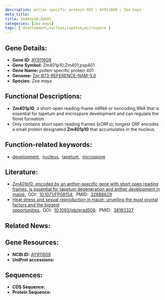 ```yaml
---
description: pollen-specific protein 401 ; AY911609 ; Zea mays
meta_title:
title: Zm401p10;Zm401
categories: [Zea mays]
tags: [ development,nucleus,tapetum,microspore ]
---
```


## Gene Details:
- **Gene ID:**	[AY911609](https://www.maizegdb.org/gene_center/gene/AY911609)
- **Gene Symbol:** Zm401p10;Zm401;psp401
- **Gene Name:** pollen-specific protein 401
- **Genome:** [Zm-B73-REFERENCE-NAM-5.0](https://www.maizegdb.org/genome/assembly/Zm-B73-REFERENCE-NAM-5.0)
- **Species:** *Zea mays*

## Functional Descriptions:
   - **Zm401p10**, a short-open reading-frame mRNA or noncoding RNA that is essential for tapetum and microspore development and can regulate the floret formation.
   - Only contains short open reading frames (sORFs); longest ORF encodes a small protein designated **Zm401p10** that accumulates in the nucleus.

## Function-related keywords:
- [development](/tags/development/),&nbsp;&nbsp;[nucleus](/tags/nucleus/),&nbsp;&nbsp;[tapetum](/tags/tapetum/),&nbsp;&nbsp;[microspore](/tags/microspore/)

## Literature:
   - [Zm401p10, encoded by an anther-specific gene with short open reading frames, is essential for tapetum degeneration and anther development in maize.]( https://europepmc.org/article/MED/32688629)&nbsp;&nbsp;DOI:&nbsp;&nbsp;[10.1071/FP08154](https://europepmc.org/article/MED/32688629);&nbsp;&nbsp;PMID:&nbsp;&nbsp;[32688629](https://pubmed.ncbi.nlm.nih.gov/32688629/)
   - [Heat stress and sexual reproduction in maize: unveiling the most pivotal factors and the biggest opportunities.]( https://academic.oup.com/jxb/advance-article-abstract/doi/10.1093/jxb/erad506/7512234?redirectedFrom=fulltext)&nbsp;&nbsp;DOI:&nbsp;&nbsp;[10.1093/jxb/erad506](https://academic.oup.com/jxb/advance-article-abstract/doi/10.1093/jxb/erad506/7512234?redirectedFrom=fulltext);&nbsp;&nbsp;PMID:&nbsp;&nbsp;[38183327](https://pubmed.ncbi.nlm.nih.gov/38183327/)

## Related News:

## Gene Resources:
- **NCBI ID:**  [AY911609](https://www.ncbi.nlm.nih.gov/gene/?term=AY911609)
- **UniProt accessions:** [](https://www.uniprot.org/uniprotkb//entry)



## Sequences:
- **CDS Sequence:**
- **Protein Sequence:**
